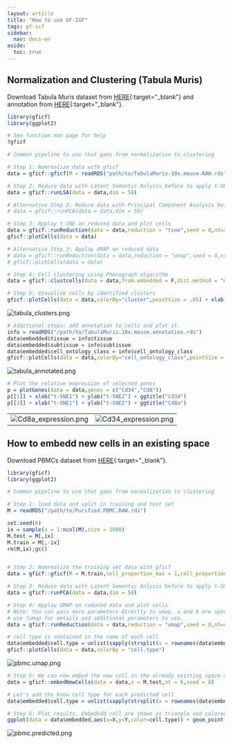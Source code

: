 ```yaml
---
layout: article
title: "How to use GF-IGF"
tags: gf-icf
sidebar:
  nav: docs-en
aside:
  toc: true
---
```


<!-- Global site tag (gtag.js) - Google Analytics -->
<script async src="https://www.googletagmanager.com/gtag/js?id=UA-144257957-1"></script>
<script>
  window.dataLayer = window.dataLayer || [];
  function gtag(){dataLayer.push(arguments);}
  gtag('js', new Date());

  gtag('config', 'UA-144257957-1');
</script>

## Normalization and Clustering (Tabula Muris)
Download Tabula Muris dataset from [HERE](https://drive.google.com/open?id=1yX8IQ7DiWG8PCmYieFFS7vj53Hf1OfT2){:target="_blank"} and
annotation from [HERE](https://drive.google.com/open?id=10ixOOsqZqf6GgwQP1okwoe_TMP_ZTzn5){:target="_blank"}.

```R
library(gficf)
library(ggplot2)

# See function man page for help
?gficf

# Common pipeline to use that goes from normalization to clustering

# Step 1: Nomrmalize data with gficf
data = gficf::gficf(M = readRDS("path/to/TabulaMuris.10x.mouse.RAW.rds"),cell_proportion_max = 1,cell_proportion_min = .05,storeRaw = T,normalize = T)

# Step 2: Reduce data with Latent Semantic Anlysis before to apply t-SNE or UMAP
data = gficf::runLSA(data = data,dim = 50)

# Alternative Step 2: Reduce data with Principal Component Analysis before to apply t-SNE or UMAP
# data = gficf::runPCA(data = data,dim = 50)

# Step 3: Applay t-SNE on reduced data and plot cells
data = gficf::runReduction(data = data,reduction = "tsne",seed = 0,nt=4)
gficf::plotCells(data = data)

# Alternative Step 3: Applay UMAP on reduced data
# data = gficf::runReduction(data = data,reduction = "umap",seed = 0,nt=4)
# gficf::plotCells(data = data)

# Step 4: Cell clustering using Phenograph algorithm
data = gficf::clustcells(data = data,from.embedded = F,dist.method = "manhattan",nt = 4,k = 50,community.algo = "louvian",seed = 0)

# Step 5: Visualize cells by identified clusters
gficf::plotCells(data = data,colorBy="cluster",pointSize = .05) + xlab("t-SNE1") + ylab("t-SNE2") + ggtitle("Cells colored by Clusters") 

```
![tabula_clusters.png](https://github.com/dibbelab/gficf/blob/master/img/tabula_clusters.png?raw=true)

```R
# Additional steps: add annotation to cells and plot it.
info = readRDS("/path/to/TabulaMuris.10x.mouse.annotation.rds")
data$embedded$tissue = info$tissue
data$embedded$subtissue = info$subtissue
data$embedded$cell_ontology_class = info$cell_ontology_class
gficf::plotCells(data = data,colorBy="cell_ontology_class",pointSize = .05) + xlab("t-SNE1") + ylab("t-SNE2") + ggtitle("Cells colored by Clusters") 

```
![tabula_annotated.png](https://github.com/dibbelab/gficf/blob/master/img/tabula_annotated.png?raw=true)

```R
# Plot the relative expression of selected genes
p = plotGenes(data = data,genes = c("Cd34","Cd8"))
p[[1]] + xlab("t-SNE1") + ylab("t-SNE2") + ggtitle("Cd34")
p[[2]] + xlab("t-SNE1") + ylab("t-SNE2") + ggtitle("Cd8a")

```

|                                   |                                 |
|-----------------------------------|---------------------------------|
![Cd8a_expression.png](https://github.com/dibbelab/gficf/blob/master/img/Cd8a_expression.png?raw=true) | ![Cd34_expression.png](https://github.com/dibbelab/gficf/blob/master/img/Cd34_expression.png?raw=true)

## How to embedd new cells in an existing space

Download PBMCs dataset from [HERE](https://drive.google.com/open?id=13cuTP7cjV62Ma4aV9jkzFpR4VoyBBmKj){:target="_blank"}.

```R
library(gficf)
library(ggplot2)

# Common pipeline to use that goes from normalization to clustering

# Step 1: load data and split in training and test set
M = readRDS("/path/to/Purified.PBMC.RAW.rds")

set.seed(0)
ix = sample(x = 1:ncol(M),size = 1000)
M.test = M[,ix] 
M.train = M[,-ix]
rm(M,ix);gc()


# Step 2: Nomrmalize the training set data with gficf
data = gficf::gficf(M = M.train,cell_proportion_max = 1,cell_proportion_min = .05,storeRaw = F,normalize = T)

# Step 3: Reduce data with Latent Semantic Anlysis before to apply t-SNE or UMAP
data = gficf::runPCA(data = data,dim = 50)

# Step 4: Applay UMAP on reduced data and plot cells
# Note: You can pass more parameters directly to umap. a and b are specific parameters controlling the embendding.
# use ?umap for details and additional parameters to use.
data = gficf::runReduction(data = data,reduction = "umap",seed = 0,nt=4,a=2,b=2)

# cell type is contained in the name of each cell
data$embedded$cell.type = unlist(sapply(strsplit(x = rownames(data$embedded),split = ".",fixed = T),function(x) x[1]))
gficf::plotCells(data = data,colorBy = "cell.type")
```

![pbmc.umap.png](https://github.com/dibbelab/gficf/blob/master/img/pbmc.umap.png?raw=true)


```R
# Step 5: We can now embed the new cell in the already existing space and predct thei type 
data = gficf::embedNewCells(data = data,x = M.test,nt = 6,seed = 0)

# Let's add the know cell type for each predicted cell
data$embedded$cell.type = unlist(sapply(strsplit(x = rownames(data$embedded),split = ".",fixed = T),function(x) x[1])) 

# Step 6: Plot results. Embededd cell are shown as triangle and colored according to their original cell type.
ggplot(data = data$embedded,aes(x=X,y=Y,color=cell.type)) + geom_point(aes(shape=predicted,size=predicted)) + theme_bw() + scale_shape_manual(values = c(20,17)) + scale_size_manual(values = c(.1,3))

```

![pbmc.predicted.png](https://github.com/dibbelab/gficf/blob/master/img/pbmc.predicted.png?raw=true)
